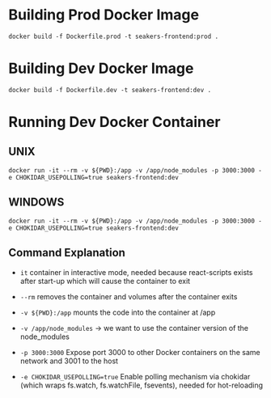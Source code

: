 # Building Prod Docker Image

`docker build -f Dockerfile.prod -t seakers-frontend:prod .`

# Building Dev Docker Image

`docker build -f Dockerfile.dev -t seakers-frontend:dev .`

# Running Dev Docker Container

## UNIX

`docker run -it --rm -v ${PWD}:/app -v /app/node_modules -p 3000:3000 -e CHOKIDAR_USEPOLLING=true seakers-frontend:dev`

## WINDOWS

`docker run -it --rm -v ${PWD}:/app -v /app/node_modules -p 3000:3000 -e CHOKIDAR_USEPOLLING=true seakers-frontend:dev`

## Command Explanation

-   `it` container in interactive mode, needed because react-scripts exists after start-up which will cause the container to exit

-   `--rm` removes the container and volumes after the container exits

-   `-v ${PWD}:/app` mounts the code into the container at /app

-   `-v /app/node_modules` -> we want to use the container version of the node_modules

-   `-p 3000:3000` Expose port 3000 to other Docker containers on the same network and 3001 to the host

-   `-e CHOKIDAR_USEPOLLING=true` Enable polling mechanism via chokidar (which wraps fs.watch, fs.watchFile, fsevents), needed for hot-reloading